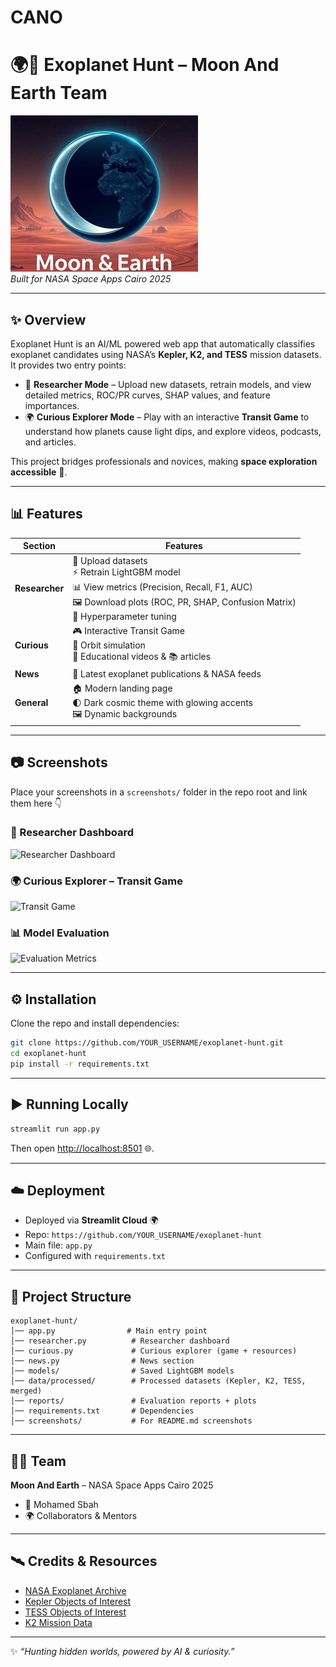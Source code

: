 # CANO
# 🌍🌙 Exoplanet Hunt – Moon And Earth Team

![logo](my_logo.png)  
_Built for NASA Space Apps Cairo 2025_

---

## ✨ Overview

Exoplanet Hunt is an AI/ML powered web app that automatically classifies exoplanet candidates using NASA’s **Kepler, K2, and TESS** mission datasets.  
It provides two entry points:  

- 🔬 **Researcher Mode** – Upload new datasets, retrain models, and view detailed metrics, ROC/PR curves, SHAP values, and feature importances.  
- 🌍 **Curious Explorer Mode** – Play with an interactive **Transit Game** to understand how planets cause light dips, and explore videos, podcasts, and articles.  

This project bridges professionals and novices, making **space exploration accessible** 🚀.

---

## 📊 Features

| Section          | Features                                                                                     |
|------------------|----------------------------------------------------------------------------------------------|
| **Researcher**   | 📂 Upload datasets <br> ⚡ Retrain LightGBM model <br> 📊 View metrics (Precision, Recall, F1, AUC) <br> 🖼 Download plots (ROC, PR, SHAP, Confusion Matrix) <br> 🔧 Hyperparameter tuning |
| **Curious**      | 🎮 Interactive Transit Game <br> 🌌 Orbit simulation <br> 🎥 Educational videos & 📚 articles |
| **News**         | 📰 Latest exoplanet publications & NASA feeds                                                |
| **General**      | 🏠 Modern landing page <br> 🌓 Dark cosmic theme with glowing accents <br> 🖼 Dynamic backgrounds |

---

## 📷 Screenshots

Place your screenshots in a `screenshots/` folder in the repo root and link them here 👇

### 🔬 Researcher Dashboard
![Researcher Dashboard](screenshots/researcher_dashboard.png)

### 🌍 Curious Explorer – Transit Game
![Transit Game](screenshots/curious_game.png)

### 📊 Model Evaluation
![Evaluation Metrics](screenshots/eval_metrics.png)

---

## ⚙️ Installation

Clone the repo and install dependencies:

```bash
git clone https://github.com/YOUR_USERNAME/exoplanet-hunt.git
cd exoplanet-hunt
pip install -r requirements.txt
```

---

## ▶️ Running Locally

```bash
streamlit run app.py
```

Then open [http://localhost:8501](http://localhost:8501) 🌐.

---

## ☁️ Deployment

- Deployed via **Streamlit Cloud** 🌍  
- Repo: `https://github.com/YOUR_USERNAME/exoplanet-hunt`  
- Main file: `app.py`  
- Configured with `requirements.txt`

---

## 📂 Project Structure

```
exoplanet-hunt/
│── app.py                # Main entry point
│── researcher.py          # Researcher dashboard
│── curious.py             # Curious explorer (game + resources)
│── news.py                # News section
│── models/                # Saved LightGBM models
│── data/processed/        # Processed datasets (Kepler, K2, TESS, merged)
│── reports/               # Evaluation reports + plots
│── requirements.txt       # Dependencies
│── screenshots/           # For README.md screenshots
```

---

## 👩‍🚀 Team

**Moon And Earth** – NASA Space Apps Cairo 2025  
- 🌙 Mohamed Sbah  
- 🌍 Collaborators & Mentors  

---

## 🛰 Credits & Resources

- [NASA Exoplanet Archive](https://exoplanetarchive.ipac.caltech.edu/)  
- [Kepler Objects of Interest](https://exoplanetarchive.ipac.caltech.edu/docs/KOI_KOI_table.html)  
- [TESS Objects of Interest](https://exoplanetarchive.ipac.caltech.edu/docs/TOI_TOI_table.html)  
- [K2 Mission Data](https://exoplanetarchive.ipac.caltech.edu/docs/K2.html)  

---

✨ _“Hunting hidden worlds, powered by AI & curiosity.”_
